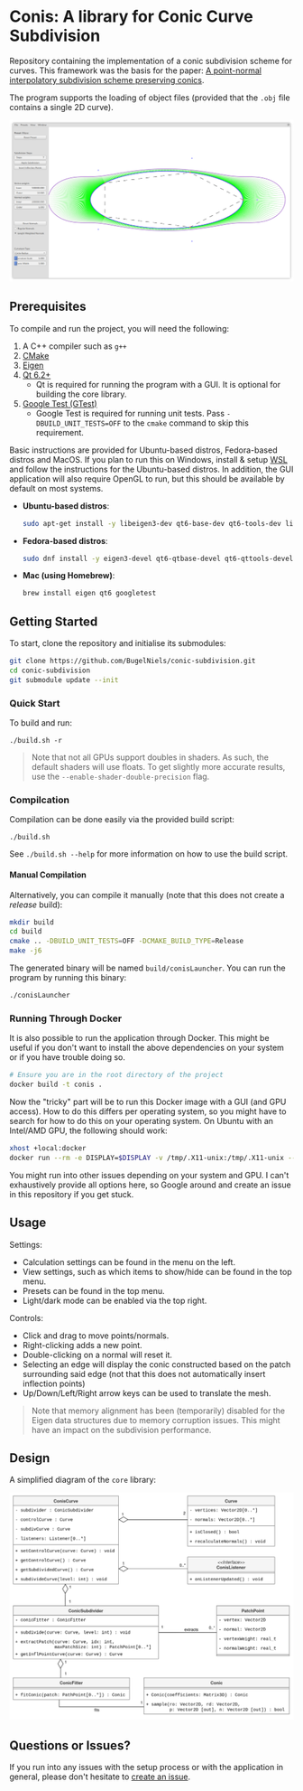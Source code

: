# Conis: A library for Conic Curve Subdivision

Repository containing the implementation of a conic subdivision scheme for curves. This framework was the basis for the paper: [A point-normal interpolatory subdivision scheme preserving conics](https://doi.org/10.1016/j.cagd.2024.102347).

The program supports the loading of object files (provided that the `.obj` file contains a single 2D curve).

![CONIS GUI](assets/conis_screenshot.png)

## Prerequisites

To compile and run the project, you will need the following:

1. A C++ compiler such as `g++`
2. [CMake](https://cmake.org/)
3. [Eigen](https://eigen.tuxfamily.org/index.php?title=Main_Page)
4. [Qt 6.2+](https://www.qt.io/)
    - Qt is required for running the program with a GUI. It is optional for building the core library.
6. [Google Test (GTest)](https://github.com/google/googletest)
    - Google Test is required for running unit tests. Pass `-DBUILD_UNIT_TESTS=OFF` to the `cmake` command to skip this requirement.

 Basic instructions are provided for Ubuntu-based distros, Fedora-based distros and MacOS. If you plan to run this on Windows, install & setup [WSL](https://learn.microsoft.com/en-us/windows/wsl/install) and follow the instructions for the Ubuntu-based distros.
In addition, the GUI application will also require OpenGL to run, but this should be available by default on most systems.

- **Ubuntu-based distros**:

     ```bash
     sudo apt-get install -y libeigen3-dev qt6-base-dev qt6-tools-dev libgtest-dev
     ```

- **Fedora-based distros**:

     ```bash
     sudo dnf install -y eigen3-devel qt6-qtbase-devel qt6-qttools-devel gtest-devel
     ```

- **Mac (using Homebrew)**:

     ```bash
     brew install eigen qt6 googletest
     ```

## Getting Started

To start, clone the repository and initialise its submodules:

```bash
git clone https://github.com/BugelNiels/conic-subdivision.git
cd conic-subdivision
git submodule update --init
```

### Quick Start

To build and run:

```shell
./build.sh -r
```

> Note that not all GPUs support doubles in shaders. As such, the default shaders will use floats. To get slightly more accurate results, use the `--enable-shader-double-precision` flag.

### Compilcation

Compilation can be done easily via the provided build script:

```shell
./build.sh
```

See `./build.sh --help` for more information on how to use the build script.

#### Manual Compilation

Alternatively, you can compile it manually (note that this does not create a _release_ build):

```bash
mkdir build
cd build
cmake .. -DBUILD_UNIT_TESTS=OFF -DCMAKE_BUILD_TYPE=Release
make -j6
```

The generated binary will be named `build/conisLauncher`. You can run the program by running this binary:

```sh
./conisLauncher
```

### Running Through Docker

It is also possible to run the application through Docker. This might be useful if you don't want to install the above dependencies on your system or if you have trouble doing so.

```bash
# Ensure you are in the root directory of the project
docker build -t conis .
```

Now the "tricky" part will be to run this Docker image with a GUI (and GPU access). How to do this differs per operating system, so you might have to search for how to do this on your operating system. On Ubuntu with an Intel/AMD GPU, the following should work:

```bash
xhost +local:docker
docker run --rm -e DISPLAY=$DISPLAY -v /tmp/.X11-unix:/tmp/.X11-unix --device /dev/dri conis:latest
```

You might run into other issues depending on your system and GPU. I can't exhaustively provide all options here, so Google around and create an issue in this repository if you get stuck.

## Usage

Settings:

- Calculation settings can be found in the menu on the left.
- View settings, such as which items to show/hide can be found in the top menu.
- Presets can be found in the top menu.
- Light/dark mode can be enabled via the top right.

Controls:

- Click and drag to move points/normals.
- Right-clicking adds a new point.
- Double-clicking on a normal will reset it.
- Selecting an edge will display the conic constructed based on the patch surrounding said edge (not that this does not automatically insert inflection points)
- Up/Down/Left/Right arrow keys can be used to translate the mesh.

> Note that memory alignment has been (temporarily) disabled for the Eigen data structures due to memory corruption issues. This might have an impact on the subdivision performance.

## Design

A simplified diagram of the `core` library:

![UML Diagram CONIS](assets/conis-uml.png)

## Questions or Issues?

If you run into any issues with the setup process or with the application in general, please don't hesitate to [create an issue](https://github.com/BugelNiels/conic-subdivision/issues/new/choose).
